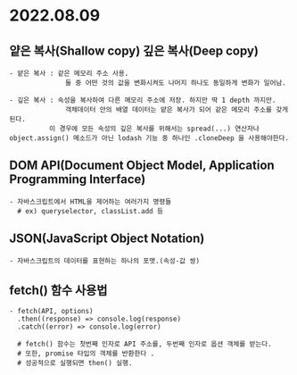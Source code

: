 # 2022.08.09 

## 얕은 복사(Shallow copy) 깊은 복사(Deep copy)

```shell
- 얕은 복사 : 같은 메모리 주소 사용. 
              둘 중 어떤 것의 값을 변화시켜도 나머지 하나도 동일하게 변화가 일어남.

- 깊은 복사 : 속성을 복사하여 다른 메모리 주소에 저장. 하지만 딱 1 depth 까지만.
              객체데이터 안의 배열 데이터는 얕은 복사가 되어 같은 메모리 주소를 갖게 된다.
	      이 경우에 모든 속성의 깊은 복사를 위해서는 spread(...) 연산자나 object.assign() 메소드가 아닌 lodash 기능 중 하나인 .cloneDeep 을 사용해야한다.
```

## DOM API(Document Object Model, Application Programming Interface)
```shell
- 자바스크립트에서 HTML을 제어하는 여러가지 명령들 
  # ex) queryselector, classList.add 등
```

## JSON(JavaScript Object Notation)
```shell
- 자바스크립트의 데이터를 표현하는 하나의 포맷.(속성-값 쌍)
```

## fetch() 함수 사용법
```shell
- fetch(API, options)
  .then((response) => console.log(response)
  .catch((error) => console.log(error)

  # fetch() 함수는 첫번째 인자로 API 주소를, 두번째 인자로 옵션 객체를 받는다.
  # 또한, promise 타입의 객체를 반환한다 .
  # 성공적으로 실행되면 then() 실행.
```
